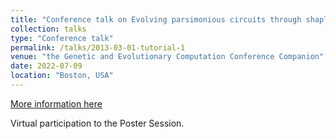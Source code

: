 ```yaml
---
title: "Conference talk on Evolving parsimonious circuits through shapley value-based genetic programming"
collection: talks
type: "Conference talk"
permalink: /talks/2013-03-01-tutorial-1
venue: "the Genetic and Evolutionary Computation Conference Companion"
date: 2022-07-09
location: "Boston, USA"
---
```


[More information here](https://gecco-2022.sigevo.org/HomePage)

Virtual participation to the Poster Session.
